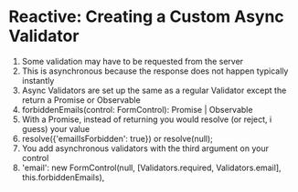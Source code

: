 # Reactive: Creating a Custom Async Validator
01. Some validation may have to be requested from the server
02. This is asynchronous because the response does not happen typically instantly
03. Async Validators are set up the same as a regular Validator except the return a Promise or Observable
04. forbiddenEmails(control: FormControl): Promise<any> | Observable<any>
05. With a Promise, instead of returning you would resolve (or reject, i guess) your value
06. resolve({'emailIsForbidden': true}) or resolve(null);
07. You add asynchronous validators with the third argument on your control
08. 'email': new FormControl(null, [Validators.required, Validators.email], this.forbiddenEmails),